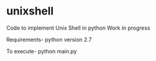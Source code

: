 # unixshell
Code to implement Unix Shell in python
Work in progress

Requirements-
python version 2.7

To execute-
python main.py
